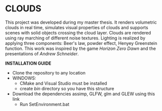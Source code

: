 # CLOUDS
This project was developed during my master thesis. It renders volumetric clouds in real time, simulates visual properties of clouds and supports scenes with solid objects crossing the cloud layer.
Clouds are rendered using ray marching of different noise textures. Lighting is realized by applying three components: Beer's law, powder effect, Henyey Greenstein function. This work was inspired by the game *Horizon Zero Dawn* and the presentations of *Andrew Schneider*.


**INSTALLATION GUIDE**
* Clone the repository to any location 
* WINDOWS:
  * CMake and Visual Studio must be installed
  * create *bin* directory so you have this structure
* Download the dependencies assimp, GLFW, glm and GLEW using this link
  * Run SetEnvironment.bat
